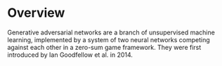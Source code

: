 # Overview

Generative adversarial networks are a branch of unsupervised machine learning, implemented by a system of two neural networks competing against each other in a zero-sum game framework. They were first introduced by Ian Goodfellow et al. in 2014. 

